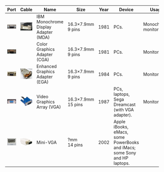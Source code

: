 | Port | Cable | Name | Size | Year | Device | Usage | Notes
|:----:|:-----:|------|------|------|--------|-------|------
| <img src="Video/mda.jpg" width="200"> | <img src="Video/mda_c.jpg" width="200"> | IBM Monochrome Display Adapter (MDA) | 16.3×7.9mm<br>9 pins | 1981 | PCs. | Monochrome monitor. | Uses DE-9 connector.
| <img src="Video/cga.jpg" width="200"> |  | Color Graphics Adapter (CGA) | 16.3×7.9mm<br>9 pins | 1981 | PCs. | Monitor. | Uses DE-9 connector.
| <img src="Video/ega.jpg" width="200"> | <img src="Video/ega_c.jpg" width="200"> | Enhanced Graphics Adapter (EGA) | 16.3×7.9mm<br>9 pins | 1984 | PCs. | Monitor. | Uses DE-9 connector.
| <img src="Video/vga.jpg" width="200"> | <img src="Video/vga_c.jpg" width="200"> | Video Graphics Array (VGA) | 16.3×7.9mm<br>15 pins | 1987 | PCs, laptops, Sega Dreamcast (with VGA adapter). | Monitor. | Uses DE-15 connector.
| <img src="Video/minivga.jpg" width="200"> | <img src="Video/minivga_c.jpg" width="200"> | Mini-VGA | ?mm<br>14 pins | 2002 | Apple iBooks, eMacs, some PowerBooks and iMacs; some Sony and HP laptops. | | 